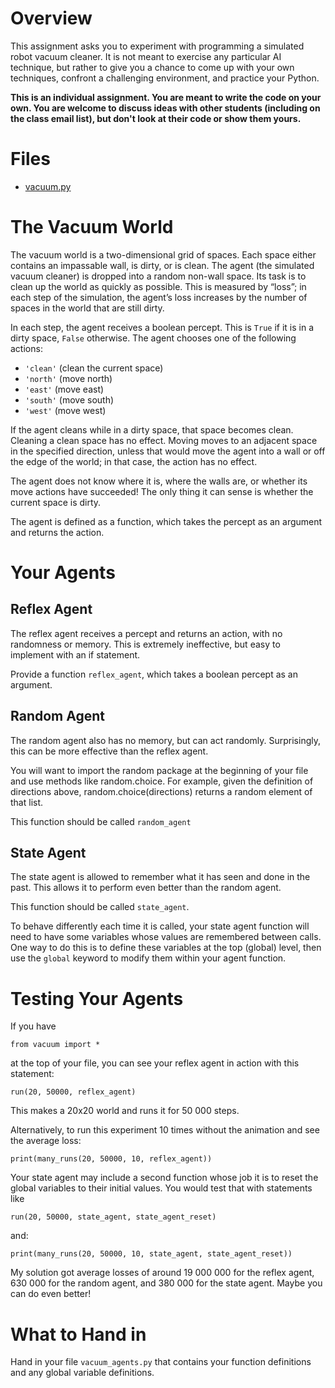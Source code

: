 # Overview
This assignment asks you to experiment with programming a simulated robot vacuum cleaner. It is not meant to exercise any particular AI technique, but rather to give you a chance to come up with your own techniques, confront a challenging environment, and practice your Python.

**This is an individual assignment. You are meant to write the code on your own. You are welcome to discuss ideas with other students (including on the class email list), but don't look at their code or show them yours.**

# Files
* [vacuum.py](../src/vacuum.py)

# The Vacuum World

The vacuum world is a two-dimensional grid of spaces. Each space either contains an impassable wall, is dirty, or is clean. The agent (the simulated vacuum cleaner) is dropped into a random non-wall space. Its task is to clean up the world as quickly as possible. This is measured by “loss”; in each step of the simulation, the agent’s loss increases by the number of spaces in the world that are still dirty.

In each step, the agent receives a boolean percept. This is `True` if it is in a dirty space, `False` otherwise. The agent chooses one of the following actions:
* `'clean'` (clean the current space)
* `'north'` (move north)
* `'east'` (move east)
* `'south'` (move south)
* `'west'` (move west)

If the agent cleans while in a dirty space, that space becomes clean. Cleaning a clean space has no effect. Moving moves to an adjacent space in the specified direction, unless that would move the agent into a wall or off the edge of the world; in that case, the action has no effect.

The agent does not know where it is, where the walls are, or whether its move actions have succeeded! The only thing it can sense is whether the current space is dirty.

The agent is defined as a function, which takes the percept as an argument and returns the action.

# Your Agents
## Reflex Agent
The reflex agent receives a percept and returns an action, with no randomness or memory. This is extremely ineffective, but easy to implement with an if statement.

Provide a function `reflex_agent`, which takes a boolean percept as an argument.

## Random Agent
The random agent also has no memory, but can act randomly. Surprisingly, this can be more effective than the reflex agent.

You will want to import the random package at the beginning of your file and use methods like random.choice. For example, given the definition of directions above, random.choice(directions) returns a random element of that list.

This function should be called `random_agent`

## State Agent
The state agent is allowed to remember what it has seen and done in the past. This allows it to perform even better than the random agent.

This function should be called `state_agent`.

To behave differently each time it is called, your state agent function will need to have some variables whose values are remembered between calls. One way to do this is to define these variables at the top (global) level, then use the `global` keyword to modify them within your agent function.

# Testing Your Agents

If you have

`from vacuum import *`

at the top of your file, you can see your reflex agent in action with this statement:

`run(20, 50000, reflex_agent)`

This makes a 20x20 world and runs it for 50 000 steps.

Alternatively, to run this experiment 10 times without the animation and see the average loss:

`print(many_runs(20, 50000, 10, reflex_agent))`

Your state agent may include a second function whose job it is to reset the global variables to their initial values. You would test that with statements like

`run(20, 50000, state_agent, state_agent_reset)`

and:

`print(many_runs(20, 50000, 10, state_agent, state_agent_reset))`

My solution got average losses of around 19 000 000 for the reflex agent, 630 000 for the random agent, and 380 000 for the state agent. Maybe you can do even better!

# What to Hand in
Hand in your file `vacuum_agents.py` that contains your function definitions and any global variable definitions.
